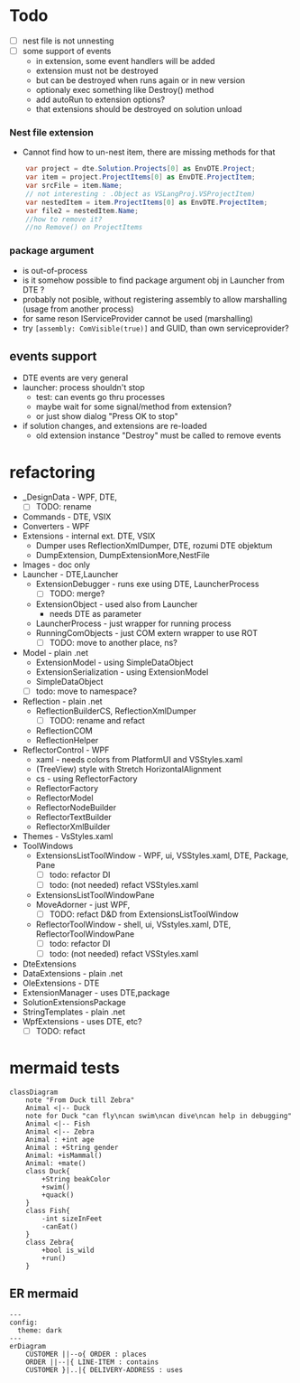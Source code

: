 ﻿# Todo
 * [ ] nest file is not unnesting
 * [ ] some support of events 
    - in extension, some event handlers will be added
    - extension must not be destroyed
    - but can be destroyed when runs again or in new version
    - optionaly exec something like Destroy() method
    - add autoRun to extension options?
    - that extensions should be destroyed on solution unload

### Nest file extension
* Cannot find how to un-nest item, there are missing methods for that
```c#
    var project = dte.Solution.Projects[0] as EnvDTE.Project;
    var item = project.ProjectItems[0] as EnvDTE.ProjectItem;
    var srcFile = item.Name;
    // not interesting : .Object as VSLangProj.VSProjectItem)
    var nestedItem = item.ProjectItems[0] as EnvDTE.ProjectItem;
    var file2 = nestedItem.Name;
    //how to remove it?
    //no Remove() on ProjectItems
```
 

 ###  package argument 
* is out-of-process 
* is it somehow possible to find package argument obj in Launcher from DTE ?
* probably not posible, without registering assembly to allow marshalling (usage from another process)
* for same reson IServiceProvider cannot be used (marshalling)
* try `[assembly: ComVisible(true)]` and GUID, than own serviceprovider?

## events support
* DTE events are very general
* launcher: process shouldn't stop
    * test: can events go thru processes
    * maybe wait for some signal/method from extension?
    * or just show dialog "Press OK to stop"
* if solution changes, and extensions are re-loaded
    * old extension instance "Destroy" must be called to remove events


# refactoring
* _DesignData - WPF, DTE, 
  * [ ] TODO: rename
* Commands - DTE, VSIX
* Converters - WPF
* Extensions - internal ext. DTE, VSIX
    * Dumper uses ReflectionXmlDumper, DTE, rozumi DTE objektum
    * DumpExtension, DumpExtensionMore,NestFile
* Images - doc only
* Launcher - DTE,Launcher
    * ExtensionDebugger - runs exe using DTE, LauncherProcess
        * [ ] TODO: merge?
    * ExtensionObject - used also from Launcher
        * needs DTE as parameter
    * LauncherProcess - just wrapper for running process
    * RunningComObjects - just COM extern wrapper to use ROT
        * [ ] TODO: move to another place, ns?
* Model - plain .net
    * ExtensionModel - using SimpleDataObject
    * ExtensionSerialization - using ExtensionModel 
    * SimpleDataObject
    * [ ] todo: move to namespace?
* Reflection - plain .net
    * ReflectionBuilderCS, ReflectionXmlDumper
        * [ ] TODO: rename and refact
    * ReflectionCOM
    * ReflectionHelper
* ReflectorControl - WPF
    * xaml - needs colors from PlatformUI and VSStyles.xaml
    * (TreeView) style with Stretch HorizontalAlignment
    * cs - using ReflectorFactory
    * ReflectorFactory
    * ReflectorModel 
    * ReflectorNodeBuilder 
    * ReflectorTextBuilder
    * ReflectorXmlBuilder
 * Themes - VsStyles.xaml
 * ToolWindows
    * ExtensionsListToolWindow - WPF, ui, VSStyles.xaml, DTE, Package, Pane
        * [ ] todo: refactor DI
        * [ ] todo: (not needed) refact VSStyles.xaml
    * ExtensionsListToolWindowPane
    * MoveAdorner - just WPF, 
        * [ ] TODO: refact D&D from ExtensionsListToolWindow  
    * ReflectorToolWindow - shell, ui, VSstyles.xaml, DTE, ReflectorToolWindowPane
        * [ ] todo: refactor DI
        * [ ] todo: (not needed) refact VSStyles.xaml
 * DteExtensions
 * DataExtensions - plain .net
 * OleExtensions - DTE
 * ExtensionManager - uses DTE,package
 * SolutionExtensionsPackage
 * StringTemplates - plain .net
 * WpfExtensions - uses DTE, etc?
    * [ ] TODO: refact

# mermaid tests
```mermaid
classDiagram
    note "From Duck till Zebra"
    Animal <|-- Duck
    note for Duck "can fly\ncan swim\ncan dive\ncan help in debugging"
    Animal <|-- Fish
    Animal <|-- Zebra
    Animal : +int age
    Animal : +String gender
    Animal: +isMammal()
    Animal: +mate() 
    class Duck{
        +String beakColor
        +swim()
        +quack()
    }
    class Fish{
        -int sizeInFeet
        -canEat()
    }
    class Zebra{
        +bool is_wild
        +run()
    }
```

## ER mermaid
```mermaid
---
config:
  theme: dark
---
erDiagram
    CUSTOMER ||--o{ ORDER : places
    ORDER ||--|{ LINE-ITEM : contains
    CUSTOMER }|..|{ DELIVERY-ADDRESS : uses
```
